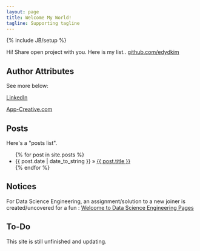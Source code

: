 ```yaml
---
layout: page
title: Welcome My World!
tagline: Supporting tagline
---
```

{% include JB/setup %}

Hi!
Share open project with you.
Here is my list..
[github.com/edydkim](https://github.com/edydkim/)

## Author Attributes

See more below:

[LinkedIn](https://www.linkedin.com/in/edydkim/)

[App-Creative.com](http://app-creative.com)

## Posts

Here's a "posts list".

<ul class="posts">
  {% for post in site.posts %}
    <li><span>{{ post.date | date_to_string }}</span> &raquo; <a href="{{ BASE_PATH }}{{ post.url }}">{{ post.title }}</a></li>
  {% endfor %}
</ul>

## Notices

For Data Science Engineering, an assignment/solution to a new joiner is created/uncovered for a fun :
[Welcome to Data Science Engineering Pages](https://edydkim.github.io/dse-interview/)

## To-Do

This site is still unfinished and updating.


